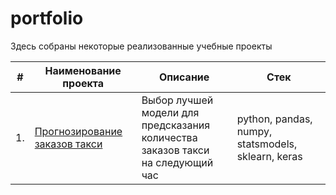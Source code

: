 # portfolio

Здесь собраны некоторые реализованные учебные проекты

| #    | Наименование проекта                | Описание                                                     | Стек                                                         |
| ---- | ------------------------------------------------------------ | ------------------------------------------------------------ | ------------------------------------------------------------ |
| 1.   | [Прогнозирование заказов такси](https://github.com/Glutok/ml_regression) | Выбор лучшей модели для предсказания <br/>количества заказов такси<br/>на следующий час | python, pandas, numpy, statsmodels, sklearn, keras       |
